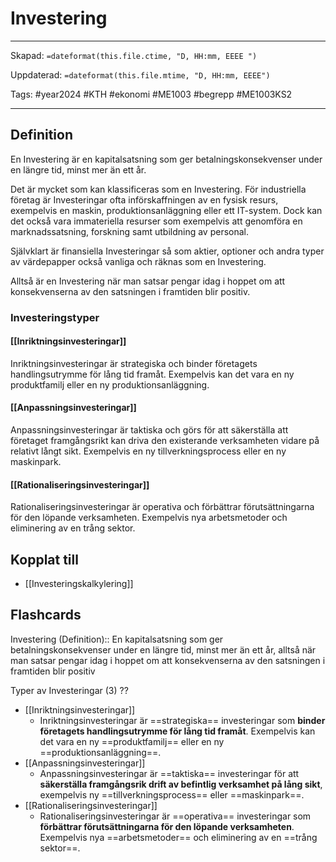 # Investering

---
Skapad: `=dateformat(this.file.ctime, "D, HH:mm, EEEE ")`

Uppdaterad: `=dateformat(this.file.mtime, "D, HH:mm, EEEE")`

Tags: #year2024 #KTH #ekonomi #ME1003 #begrepp #ME1003KS2

---

## Definition

En Investering är en kapitalsatsning som ger betalningskonsekvenser under en längre tid, minst mer än ett år.

Det är mycket som kan klassificeras som en Investering. För industriella företag är Investeringar ofta införskaffningen av en fysisk resurs, exempelvis en maskin, produktionsanläggning eller ett IT-system. Dock kan det också vara immateriella resurser som exempelvis att genomföra en marknadssatsning, forskning samt utbildning av personal.

Självklart är finansiella Investeringar så som aktier, optioner och andra typer av värdepapper också vanliga och räknas som en Investering.

Alltså är en Investering när man satsar pengar idag i hoppet om att konsekvenserna av den satsningen i framtiden blir positiv.

### Investeringstyper

#### [[Inriktningsinvesteringar]]

Inriktningsinvesteringar är strategiska och binder företagets handlingsutrymme för lång tid framåt. Exempelvis kan det vara en ny produktfamilj eller en ny produktionsanläggning.

#### [[Anpassningsinvesteringar]]

Anpassningsinvesteringar är taktiska och görs för att säkerställa att företaget framgångsrikt kan driva den existerande verksamheten vidare på relativt långt sikt. Exempelvis en ny tillverkningsprocess eller en ny maskinpark.

#### [[Rationaliseringsinvesteringar]]

Rationaliseringsinvesteringar är operativa och förbättrar förutsättningarna för den löpande verksamheten. Exempelvis nya arbetsmetoder och eliminering av en trång sektor.

## Kopplat till

- [[Investeringskalkylering]]

## Flashcards

Investering (Definition):: En kapitalsatsning som ger betalningskonsekvenser under en längre tid, minst mer än ett år, alltså när man satsar pengar idag i hoppet om att konsekvenserna av den satsningen i framtiden blir positiv
<!--SR:!2024-02-25,9,250-->

Typer av Investeringar (3)
??
- [[Inriktningsinvesteringar]]
	- Inriktningsinvesteringar är ==strategiska== investeringar som **binder företagets handlingsutrymme för lång tid framåt**. Exempelvis kan det vara en ny ==produktfamilj== eller en ny ==produktionsanläggning==.
- [[Anpassningsinvesteringar]]
	- Anpassningsinvesteringar är ==taktiska== investeringar för att **säkerställa framgångsrik drift av befintlig verksamhet på lång sikt**, exempelvis ny ==tillverkningsprocess== eller ==maskinpark==.
- [[Rationaliseringsinvesteringar]]
	- Rationaliseringsinvesteringar är ==operativa== investeringar som **förbättrar förutsättningarna för den löpande verksamheten**. Exempelvis nya ==arbetsmetoder== och eliminering av en ==trång sektor==.
<!--SR:!2024-02-26,2,190!2024-02-26,3,208-->
